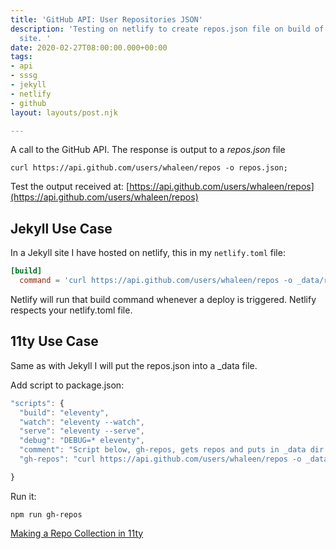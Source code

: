 ```yaml
---
title: 'GitHub API: User Repositories JSON'
description: 'Testing on netlify to create repos.json file on build of any static
  site. '
date: 2020-02-27T08:00:00.000+00:00
tags:
- api
- sssg
- jekyll
- netlify
- github
layout: layouts/post.njk

---
```

A call to the GitHub API. The response is output to a _repos.json_ file

``` shell
curl https://api.github.com/users/whaleen/repos -o repos.json;
```

Test the output received at: [https://api.github.com/users/whaleen/repos](https://api.github.com/users/whaleen/repos)

## Jekyll Use Case

In a Jekyll site I have hosted on netlify, this in my `netlify.toml` file:

``` toml
[build]
  command = 'curl https://api.github.com/users/whaleen/repos -o _data/repos.json; jekyll build'
```      

Netlify will run that build command whenever a deploy is triggered. Netlify respects your netlify.toml file.

## 11ty Use Case

Same as with Jekyll I will put the repos.json into a _data file.

Add script to package.json:

```javascript
"scripts": {
  "build": "eleventy",
  "watch": "eleventy --watch",
  "serve": "eleventy --serve",
  "debug": "DEBUG=* eleventy",
  "comment": "Script below, gh-repos, gets repos and puts in _data dir for consumption by 11ty or Jekyll",
  "gh-repos": "curl https://api.github.com/users/whaleen/repos -o _data/repos.json"

}
```

Run it:

```shell
npm run gh-repos
```

[Making a Repo Collection in 11ty](#)

